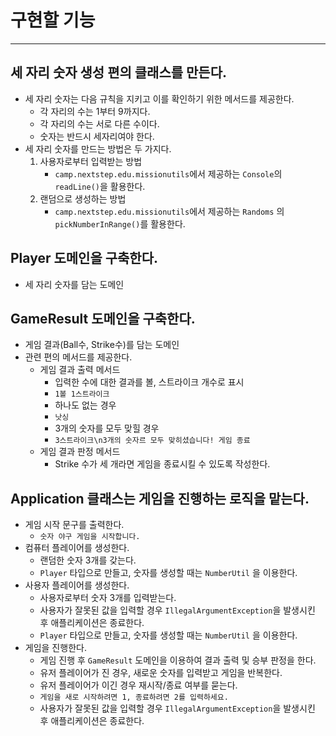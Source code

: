 # 구현할 기능

---
## 세 자리 숫자 생성 편의 클래스를 만든다.
- 세 자리 숫자는 다음 규칙을 지키고 이를 확인하기 위한 메서드를 제공한다.
    - 각 자리의 수는 1부터 9까지다.
    - 각 자리의 수는 서로 다른 수이다.
    - 숫자는 반드시 세자리여야 한다.
- 세 자리 숫자를 만드는 방법은 두 가지다.
    1. 사용자로부터 입력받는 방법
        - `camp.nextstep.edu.missionutils`에서 제공하는 `Console`의  `readLine()`을 활용한다.
    2. 랜덤으로 생성하는 방법
        - `camp.nextstep.edu.missionutils`에서 제공하는 `Randoms` 의 `pickNumberInRange()`를 활용한다.


## Player 도메인을 구축한다.
- 세 자리 숫자를 담는 도메인


## GameResult 도메인을 구축한다.
- 게임 결과(Ball수, Strike수)를 담는 도메인
- 관련 편의 메서드를 제공한다.
    - 게임 결과 출력 메서드
        - 입력한 수에 대한 결과를 볼, 스트라이크 개수로 표시
        - `1볼 1스트라이크`
        - 하나도 없는 경우
        - `낫싱`
        - 3개의 숫자를 모두 맞힐 경우
        - `3스트라이크\n3개의 숫자르 모두 맞히셨습니다! 게임 종료`
    - 게임 결과 판정 메서드
        - Strike 수가 세 개라면 게임을 종료시킬 수 있도록 작성한다.


## Application 클래스는 게임을 진행하는 로직을 맡는다.
- 게임 시작 문구를 출력한다.
    - `숫자 야구 게임을 시작합니다.`
- 컴퓨터 플레이어를 생성한다.
    - 랜덤한 숫자 3개를 갖는다.
    -  `Player` 타입으로 만들고, 숫자를 생성할 때는 `NumberUtil` 을 이용한다.
- 사용자 플레이어를 생성한다.
    - 사용자로부터 숫자 3개를 입력받는다.
    - 사용자가 잘못된 값을 입력할 경우 `IllegalArgumentException`을 발생시킨 후 애플리케이션은 종료한다.
    -   `Player` 타입으로 만들고, 숫자를 생성할 때는 `NumberUtil` 을 이용한다.
- 게임을 진행한다.
    - 게임 진행 후 `GameResult` 도메인을 이용하여 결과 출력 및 승부 판정을 한다.
    - 유저 플레이어가 진 경우, 새로운 숫자를 입력받고 게임을 반복한다.
    - 유저 플레이어가 이긴 경우 재시작/종료 여부를 묻는다.
    - `게임을 새로 시작하려면 1, 종료하려면 2를 입력하세요.`
    - 사용자가 잘못된 값을 입력할 경우 `IllegalArgumentException`을 발생시킨 후 애플리케이션은 종료한다.